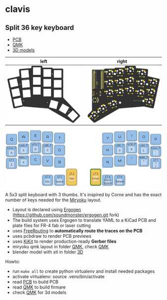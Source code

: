 # clavis

## Split 36 key keyboard

- [PCB](pcb/README.md)
- [QMK](qmk/README.md)
- [3D models](3d/)

| left                            | right                           |
| ------------------------------- | ------------------------------- |
| ![left](images/board-front.png) | ![right](images/board-back.png) |

![qmk](images/qmk.png)

  
A 5x3 split keyboard with 3 thumbs. It's inspired by Corne and
has the exact number of keys needed for the [Miryoku](https://github.com/manna-harbour/miryoku) layout.

- Layout is declared using [Ergogen](https://github.com/mrzealot/ergogen/) (https://github.com/soundmonster/ergogen.git fork)
- The build system uses Ergogen to translate YAML to a KiCad PCB and plate files for FR-4 fab or laser cutting
- uses [FreeRouting](https://github.com/freerouting/freerouting) to **automatically route the traces on the PCB**
- uses pcbdraw to render PCB previews
- uses [KiKit](https://github.com/yaqwsx/KiKit) to render production-ready **Gerber files**
- miryoku qmk layout in folder [QMK](qmk/), check [QMK](qmk/README.md)
- blender model with stl in folder [3D](3d/)


Howto:
- run ```make all``` to create python virtualenv and install needed packages
- activate virtualenv: source .venv/bin/activate
- read [PCB](pcb/) to build PCB
- read [QMK](qmk/) to build firmare
- check [QMK](3d/) for 3d models
